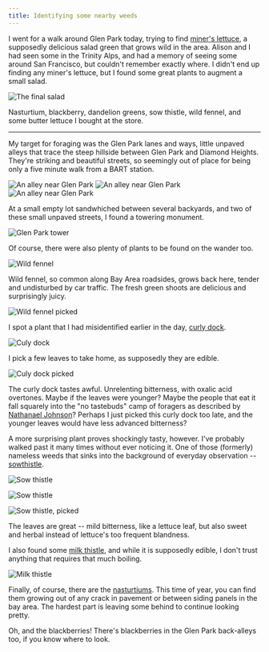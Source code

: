 ```yaml
---
title: Identifying some nearby weeds
---
```


I went for a walk around Glen Park today, trying to find [miner's lettuce](https://en.wikipedia.org/wiki/Claytonia_perfoliata), a supposedly delicious salad green that grows wild in the area. Alison and I had seen some in the Trinity Alps, and had a memory of seeing some around San Francisco, but couldn't remember exactly where. I didn't end up finding any miner's lettuce, but I found some great plants to augment a small salad.

![The final salad]({{site.baseurl}}/images/foraging/salad.jpg)

Nasturtium, blackberry, dandelion greens, sow thistle, wild fennel, and some butter lettuce I bought at the store.

---

My target for foraging was the Glen Park lanes and ways, little unpaved alleys that trace the steep hillside between Glen Park and Diamond Heights. They're striking and beautiful streets, so seemingly out of place for being only a five minute walk from a BART station.

![An alley near Glen Park]({{site.baseurl}}/images/foraging/alley3.jpg)
![An alley near Glen Park]({{site.baseurl}}/images/foraging/alley1.jpg)
![An alley near Glen Park]({{site.baseurl}}/images/foraging/alley2.jpg)

At a small empty lot sandwhiched between several backyards, and two of these small unpaved streets, I found a towering monument.

![Glen Park tower]({{site.baseurl}}/images/foraging/tower.jpg)

Of course, there were also plenty of plants to be found on the wander too.

![Wild fennel]({{site.baseurl}}/images/foraging/wildfennel.jpg)

Wild fennel, so common along Bay Area roadsides, grows back here, tender and undisturbed by car traffic. The fresh green shoots are delicious and surprisingly juicy.

![Wild fennel picked]({{site.baseurl}}/images/foraging/wildfennel2.jpg)

I spot a plant that I had misidentified earlier in the day, [curly dock](https://en.wikipedia.org/wiki/Rumex_crispus).

![Culy dock]({{site.baseurl}}/images/foraging/dock1.jpg)

I pick a few leaves to take home, as supposedly they are edible.

![Culy dock picked]({{site.baseurl}}/images/foraging/dock1.jpg)

The curly dock tastes awful. Unrelenting bitterness, with oxalic acid overtones. Maybe if the leaves were younger? Maybe the people that eat it fall squarely into the "no tastebuds" camp of foragers as described by [Nathanael Johnson](https://www.amazon.com/Unseen-City-Majesty-Discreet-Wilderness/dp/1623363853)? Perhaps I just picked this curly dock too late, and the younger leaves would have less advanced bitterness?

A more surprising plant proves shockingly tasty, however. I've probably walked past it many times without ever noticing it. One of those (formerly) nameless weeds that sinks into the background of everyday observation -- [sowthistle](https://en.wikipedia.org/wiki/Sonchus).

![Sow thistle]({{site.baseurl}}/images/foraging/sowthistle2.JPG)

![Sow thistle]({{site.baseurl}}/images/foraging/sowthistle.JPG)

![Sow thistle, picked]({{site.baseurl}}/images/foraging/sowthistle3.JPG)

The leaves are great -- mild bitterness, like a lettuce leaf, but also sweet and herbal instead of lettuce's too frequent blandness.

I also found some [milk thistle](https://en.wikipedia.org/wiki/Silybum_marianum), and while it is supposedly edible, I don't trust anything that requires that much boiling.

![Milk thistle]({{site.baseurl}}/images/foraging/milkthistle.jpg)

Finally, of course, there are the [nasturtiums](https://en.wikipedia.org/wiki/Tropaeolum). This time of year, you can find them growing out of any crack in pavement or between siding panels in the bay area. The hardest part is leaving some behind to continue looking pretty.

Oh, and the blackberries! There's blackberries in the Glen Park back-alleys too, if you know where to look.